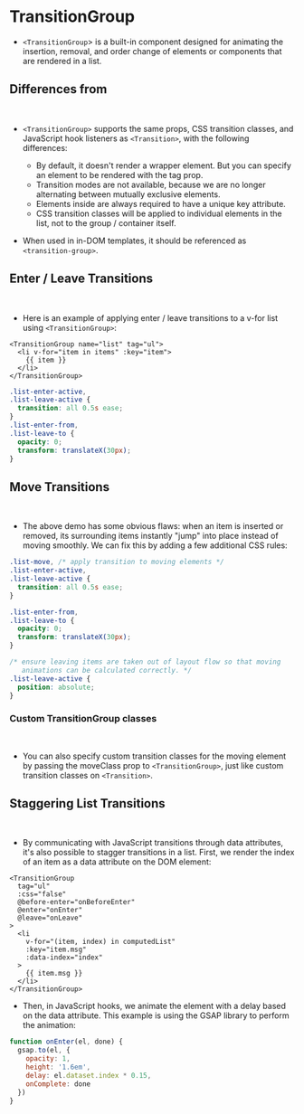 # TransitionGroup


- `<TransitionGroup`> is a built-in component designed for animating the insertion, removal, and order change of elements or components that are rendered in a list.

## Differences from <Transition>
​
- `<TransitionGroup>` supports the same props, CSS transition classes, and JavaScript hook listeners as `<Transition>`, with the following differences:
   - By default, it doesn't render a wrapper element. But you can specify an element to be rendered with the tag prop.
   - Transition modes are not available, because we are no longer alternating between mutually exclusive elements.
   - Elements inside are always required to have a unique key attribute.
   - CSS transition classes will be applied to individual elements in the list, not to the group / container itself.

- When used in in-DOM templates, it should be referenced as `<transition-group>`.

## Enter / Leave Transitions
​
- Here is an example of applying enter / leave transitions to a v-for list using `<TransitionGroup>`:

```template
<TransitionGroup name="list" tag="ul">
  <li v-for="item in items" :key="item">
    {{ item }}
  </li>
</TransitionGroup>
```

```css
.list-enter-active,
.list-leave-active {
  transition: all 0.5s ease;
}
.list-enter-from,
.list-leave-to {
  opacity: 0;
  transform: translateX(30px);
}
```

## Move Transitions
​
- The above demo has some obvious flaws: when an item is inserted or removed, its surrounding items instantly "jump" into place instead of moving smoothly. We can fix this by adding a few additional CSS rules:

```css
.list-move, /* apply transition to moving elements */
.list-enter-active,
.list-leave-active {
  transition: all 0.5s ease;
}

.list-enter-from,
.list-leave-to {
  opacity: 0;
  transform: translateX(30px);
}

/* ensure leaving items are taken out of layout flow so that moving
   animations can be calculated correctly. */
.list-leave-active {
  position: absolute;
}
```

### Custom TransitionGroup classes
​
- You can also specify custom transition classes for the moving element by passing the moveClass prop to `<TransitionGroup>`, just like custom transition classes on `<Transition>`.

## Staggering List Transitions
​
- By communicating with JavaScript transitions through data attributes, it's also possible to stagger transitions in a list. First, we render the index of an item as a data attribute on the DOM element:

```template
<TransitionGroup
  tag="ul"
  :css="false"
  @before-enter="onBeforeEnter"
  @enter="onEnter"
  @leave="onLeave"
>
  <li
    v-for="(item, index) in computedList"
    :key="item.msg"
    :data-index="index"
  >
    {{ item.msg }}
  </li>
</TransitionGroup>
```

- Then, in JavaScript hooks, we animate the element with a delay based on the data attribute. This example is using the GSAP library to perform the animation:

```js
function onEnter(el, done) {
  gsap.to(el, {
    opacity: 1,
    height: '1.6em',
    delay: el.dataset.index * 0.15,
    onComplete: done
  })
}
```